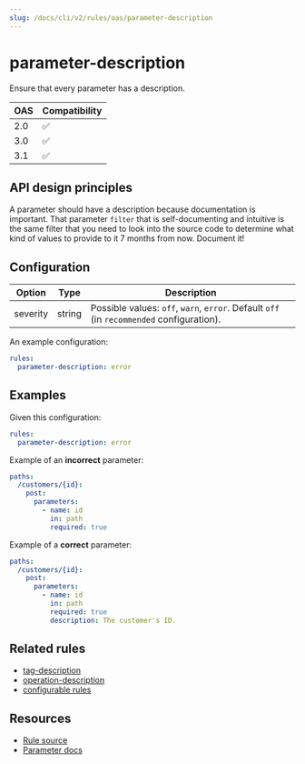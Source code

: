 ```yaml
---
slug: /docs/cli/v2/rules/oas/parameter-description
---
```


# parameter-description

Ensure that every parameter has a description.

| OAS | Compatibility |
| --- | ------------- |
| 2.0 | ✅            |
| 3.0 | ✅            |
| 3.1 | ✅            |

## API design principles

A parameter should have a description because documentation is important.
That parameter `filter` that is self-documenting and intuitive is the same filter that you need to look into the source code to determine what kind of values to provide to it 7 months from now.
Document it!

## Configuration

| Option   | Type   | Description                                                                              |
| -------- | ------ | ---------------------------------------------------------------------------------------- |
| severity | string | Possible values: `off`, `warn`, `error`. Default `off` (in `recommended` configuration). |

An example configuration:

```yaml
rules:
  parameter-description: error
```

## Examples

Given this configuration:

```yaml
rules:
  parameter-description: error
```

Example of an **incorrect** parameter:

```yaml
paths:
  /customers/{id}:
    post:
      parameters:
        - name: id
          in: path
          required: true
```

Example of a **correct** parameter:

```yaml
paths:
  /customers/{id}:
    post:
      parameters:
        - name: id
          in: path
          required: true
          description: The customer's ID.
```

## Related rules

- [tag-description](./tag-description.md)
- [operation-description](./operation-description.md)
- [configurable rules](../configurable-rules.md)

## Resources

- [Rule source](https://github.com/Redocly/redocly-cli/blob/main/packages/core/src/rules/common/parameter-description.ts)
- [Parameter docs](https://redocly.com/docs/openapi-visual-reference/parameter/)
